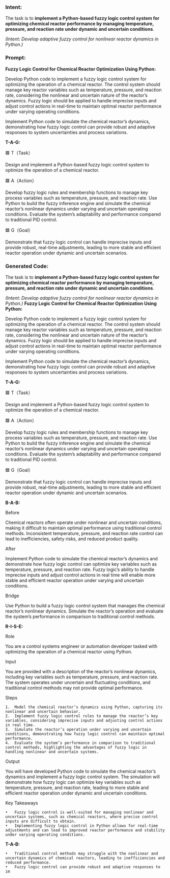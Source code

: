 ### Intent:
The task is to **implement a Python-based fuzzy logic control system for optimizing chemical reactor performance by managing temperature, pressure, and reaction rate under dynamic and uncertain conditions**.  

*(Intent: Develop adaptive fuzzy control for nonlinear reactor dynamics in Python.)*

### Prompt:
**Fuzzy Logic Control for Chemical Reactor Optimization Using Python:**

Develop Python code to implement a fuzzy logic control system for optimizing the operation of a chemical reactor. The control system should manage key reactor variables such as temperature, pressure, and reaction rate, considering the nonlinear and uncertain nature of the reactor’s dynamics. Fuzzy logic should be applied to handle imprecise inputs and adjust control actions in real-time to maintain optimal reactor performance under varying operating conditions.

Implement Python code to simulate the chemical reactor’s dynamics, demonstrating how fuzzy logic control can provide robust and adaptive responses to system uncertainties and process variations.

**T-A-G:**

🟥 T（Task）

Design and implement a Python-based fuzzy logic control system to optimize the operation of a chemical reactor.

🟩 A（Action）

Develop fuzzy logic rules and membership functions to manage key process variables such as temperature, pressure, and reaction rate. Use Python to build the fuzzy inference engine and simulate the chemical reactor’s nonlinear dynamics under varying and uncertain operating conditions. Evaluate the system’s adaptability and performance compared to traditional PID control.

🟦 G（Goal）

Demonstrate that fuzzy logic control can handle imprecise inputs and provide robust, real-time adjustments, leading to more stable and efficient reactor operation under dynamic and uncertain scenarios.

### Generated Code:
The task is to **implement a Python-based fuzzy logic control system for optimizing chemical reactor performance by managing temperature, pressure, and reaction rate under dynamic and uncertain conditions**.  

*(Intent: Develop adaptive fuzzy control for nonlinear reactor dynamics in Python.)*
**Fuzzy Logic Control for Chemical Reactor Optimization Using Python:**

Develop Python code to implement a fuzzy logic control system for optimizing the operation of a chemical reactor. The control system should manage key reactor variables such as temperature, pressure, and reaction rate, considering the nonlinear and uncertain nature of the reactor’s dynamics. Fuzzy logic should be applied to handle imprecise inputs and adjust control actions in real-time to maintain optimal reactor performance under varying operating conditions.

Implement Python code to simulate the chemical reactor’s dynamics, demonstrating how fuzzy logic control can provide robust and adaptive responses to system uncertainties and process variations.

**T-A-G:**

🟥 T（Task）

Design and implement a Python-based fuzzy logic control system to optimize the operation of a chemical reactor.

🟩 A（Action）

Develop fuzzy logic rules and membership functions to manage key process variables such as temperature, pressure, and reaction rate. Use Python to build the fuzzy inference engine and simulate the chemical reactor’s nonlinear dynamics under varying and uncertain operating conditions. Evaluate the system’s adaptability and performance compared to traditional PID control.

🟦 G（Goal）

Demonstrate that fuzzy logic control can handle imprecise inputs and provide robust, real-time adjustments, leading to more stable and efficient reactor operation under dynamic and uncertain scenarios.  

**B-A-B:**

Before

Chemical reactors often operate under nonlinear and uncertain conditions, making it difficult to maintain optimal performance using traditional control methods. Inconsistent temperature, pressure, and reaction rate control can lead to inefficiencies, safety risks, and reduced product quality.

After

Implement Python code to simulate the chemical reactor’s dynamics and demonstrate how fuzzy logic control can optimize key variables such as temperature, pressure, and reaction rate. Fuzzy logic’s ability to handle imprecise inputs and adjust control actions in real time will enable more stable and efficient reactor operation under varying and uncertain conditions.

Bridge

Use Python to build a fuzzy logic control system that manages the chemical reactor’s nonlinear dynamics. Simulate the reactor’s operation and evaluate the system’s performance in comparison to traditional control methods.  

**R-I-S-E:**

Role

You are a control systems engineer or automation developer tasked with optimizing the operation of a chemical reactor using Python.

Input

You are provided with a description of the reactor’s nonlinear dynamics, including key variables such as temperature, pressure, and reaction rate. The system operates under uncertain and fluctuating conditions, and traditional control methods may not provide optimal performance.

Steps

	1.	Model the chemical reactor’s dynamics using Python, capturing its nonlinear and uncertain behavior.
	2.	Implement fuzzy logic control rules to manage the reactor’s key variables, considering imprecise inputs and adjusting control actions in real time.
	3.	Simulate the reactor’s operation under varying and uncertain conditions, demonstrating how fuzzy logic control can maintain optimal performance.
	4.	Evaluate the system’s performance in comparison to traditional control methods, highlighting the advantages of fuzzy logic in handling nonlinear and uncertain systems.

Output

You will have developed Python code to simulate the chemical reactor’s dynamics and implement a fuzzy logic control system. The simulation will demonstrate how fuzzy logic can optimize key variables such as temperature, pressure, and reaction rate, leading to more stable and efficient reactor operation under dynamic and uncertain conditions.

Key Takeaways

	•	Fuzzy logic control is well-suited for managing nonlinear and uncertain systems, such as chemical reactors, where precise control inputs are difficult to obtain.
	•	Implementing fuzzy logic control in Python allows for real-time adjustments and can lead to improved reactor performance and stability under varying operating conditions.

**T-A-B:**

	•	Traditional control methods may struggle with the nonlinear and uncertain dynamics of chemical reactors, leading to inefficiencies and reduced performance.
	•	Fuzzy logic control can provide robust and adaptive responses to im
